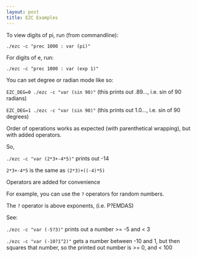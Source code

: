 ```yaml
---
layout: post
title: EZC Examples
---
```


To view digits of pi, run (from commandline):

`./ezc -c "prec 1000 : var (pi)"`

For digits of e, run:

`./ezc -c "prec 1000 : var (exp 1)"`

You can set degree or radian mode like so:

`EZC_DEG=0 ./ezc -c "var (sin 90)"` (this prints out .89..., i.e. sin of 90 radians)

`EZC_DEG=1 ./ezc -c "var (sin 90)"` (this prints out 1.0..., i.e. sin of 90 degrees)

Order of operations works as expected (with parenthetical wrapping), but with added operators.


So,

`./ezc -c "var (2*3+-4*5)"` prints out -14

`2*3+-4*5` is the same as `(2*3)+((-4)*5)`

Operators are added for convenience

For example, you can use the `?` operators for random numbers.

The `?` operator is above exponents, (i.e. P?EMDAS)

See:

`./ezc -c "var (-5?3)"` prints out a number >= -5 and < 3


`./ezc -c "var (-10?1^2)"` gets a number between -10 and 1, but then squares that number, so the printed out number is >= 0, and < 100



